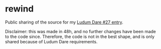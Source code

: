rewind
======

Public sharing of the source for my [Ludum Dare #27 entry](http://www.ludumdare.com/compo/ludum-dare-27/?action=preview&uid=18719).

Disclaimer: this was made in 48h, and no further changes have been made to the code since. Therefore, the code is not in the best shape, and is only shared because of Ludum Dare requirements.
